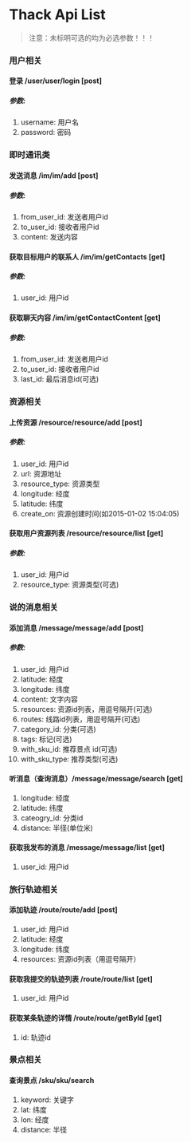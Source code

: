 # Thack Api List

> 注意：未标明可选的均为必选参数！！！

### 用户相关
#### 登录 /user/user/login [post]
##### 参数:
1. username: 用户名 
2. password: 密码

### 即时通讯类 
#### 发送消息 /im/im/add [post]
##### 参数:
1. from_user_id: 发送者用户id
2. to_user_id: 接收者用户id
3. content: 发送内容

#### 获取目标用户的联系人 /im/im/getContacts [get]
##### 参数:
1. user_id: 用户id

#### 获取聊天内容 /im/im/getContactContent [get]
##### 参数:
1. from_user_id: 发送者用户id
2. to_user_id: 接收者用户id
3. last_id: 最后消息id(可选)

### 资源相关
#### 上传资源 /resource/resource/add [post]
##### 参数:
1. user_id: 用户id
2. url: 资源地址
3. resource_type: 资源类型
4. longitude: 经度
5. latitude: 纬度
6. create_on: 资源创建时间(如2015-01-02 15:04:05)

#### 获取用户资源列表 /resource/resource/list [get]
##### 参数:
1. user_id: 用户id
2. resource_type: 资源类型(可选)

### 说的消息相关
#### 添加消息 /message/message/add [post]
##### 参数:
1. user_id: 用户id
2. latitude: 经度
3. longitude: 纬度
4. content: 文字内容
5. resources: 资源id列表，用逗号隔开(可选)
6. routes: 线路id列表，用逗号隔开(可选)
7. category_id: 分类(可选)
8. tags: 标记(可选)
9. with_sku_id: 推荐景点 id(可选)
10. with_sku_type: 推荐类型(可选)

#### 听消息（查询消息）/message/message/search [get]
1. longitude: 经度
2. latitude: 纬度
3. cateogry_id: 分类id
4. distance: 半径(单位米)

#### 获取我发布的消息 /message/message/list [get]
1. user_id: 用户id

### 旅行轨迹相关
#### 添加轨迹 /route/route/add [post]
1. user_id: 用户id
2. latitude: 经度
3. longitude: 纬度
4. resources: 资源id列表（用逗号隔开）

#### 获取我提交的轨迹列表 /route/route/list [get]
1. user_id: 用户id

#### 获取某条轨迹的详情 /route/route/getById [get]
1. id: 轨迹id

### 景点相关
#### 查询景点 /sku/sku/search
1. keyword: 关键字
2. lat: 纬度
3. lon: 经度
4. distance: 半径